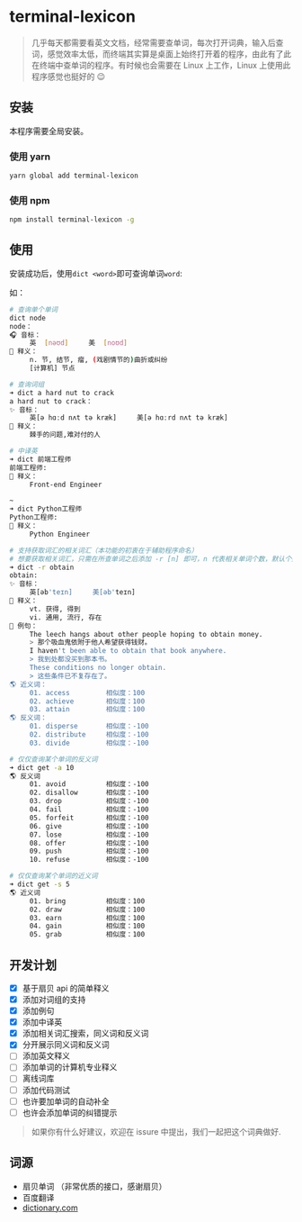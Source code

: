 # terminal-lexicon

> 几乎每天都需要看英文文档，经常需要查单词，每次打开词典，输入后查词，感觉效率太低，而终端其实算是桌面上始终打开着的程序，由此有了此在终端中查单词的程序。有时候也会需要在 Linux 上工作，Linux 上使用此程序感觉也挺好的 😉

## 安装

本程序需要全局安装。

### 使用 yarn

```bash
yarn global add terminal-lexicon
```

### 使用 npm

```bash
npm install terminal-lexicon -g
```

## 使用

安装成功后，使用`dict <word>`即可查询单词`word`:

如：

```bash
# 查询单个单词
dict node
node：
🎧 音标：
     英  [nəʊd]     美  [noʊd]
🌈 释义：
     n. 节, 结节, 瘤, (戏剧情节的)曲折或纠纷
     [计算机] 节点
```

```bash
# 查询词组
➜ dict a hard nut to crack
a hard nut to crack：
✨ 音标：
     英[ə hɑːd nʌt tə kræk]     美[ə hɑːrd nʌt tə kræk]
🌈 释义：
     棘手的问题,难对付的人
```

```bash
# 中译英
➜ dict 前端工程师
前端工程师:
🌈 释义：
     Front-end Engineer

~
➜ dict Python工程师
Python工程师:
🌈 释义：
     Python Engineer
```

```bash
# 支持获取词汇的相关词汇（本功能的初衷在于辅助程序命名）
# 想要获取相关词汇，只需在所查单词之后添加 -r [n] 即可，n 代表相关单词个数，默认个数为0
➜ dict -r obtain
obtain:
✨ 音标：
     英[əb'teɪn]     美[əb'teɪn]
🌈 释义：
     vt. 获得, 得到
     vi. 通用, 流行, 存在
🍭 例句：
     The leech hangs about other people hoping to obtain money.
     > 那个吸血鬼依附于他人希望获得钱财。
     I haven't been able to obtain that book anywhere.
     > 我到处都没买到那本书。
     These conditions no longer obtain.
     > 这些条件已不复存在了。
🌎 近义词：
     01. access         相似度：100
     02. achieve        相似度：100
     03. attain         相似度：100
🌎 反义词：
     01. disperse       相似度：-100
     02. distribute     相似度：-100
     03. divide         相似度：-100
```

```bash
# 仅仅查询某个单词的反义词
➜ dict get -a 10
🌎 反义词
     01. avoid          相似度：-100
     02. disallow       相似度：-100
     03. drop           相似度：-100
     04. fail           相似度：-100
     05. forfeit        相似度：-100
     06. give           相似度：-100
     07. lose           相似度：-100
     08. offer          相似度：-100
     09. push           相似度：-100
     10. refuse         相似度：-100

# 仅仅查询某个单词的近义词
➜ dict get -s 5
🌎 近义词
     01. bring          相似度：100
     02. draw           相似度：100
     03. earn           相似度：100
     04. gain           相似度：100
     05. grab           相似度：100
```

## 开发计划

* [x] 基于扇贝 api 的简单释义
* [x] 添加对词组的支持
* [x] 添加例句
* [x] 添加中译英
* [x] 添加相关词汇搜索，同义词和反义词
* [x] 分开展示同义词和反义词
* [ ] 添加英文释义
* [ ] 添加单词的计算机专业释义
* [ ] 离线词库
* [ ] 添加代码测试
* [ ] 也许要加单词的自动补全
* [ ] 也许会添加单词的纠错提示

> 如果你有什么好建议，欢迎在 issure 中提出，我们一起把这个词典做好.

## 词源

* 扇贝单词 （非常优质的接口，感谢扇贝）
* 百度翻译
* [dictionary.com](http://www.dictionary.com/)
